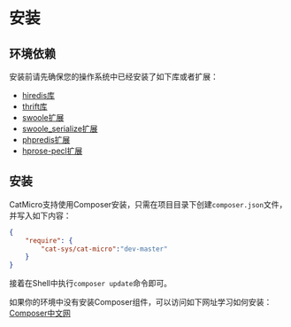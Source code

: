 # 安装

## 环境依赖

安装前请先确保您的操作系统中已经安装了如下库或者扩展：

* [hiredis库](https://github.com/redis/hiredis)
* [thrift库](micro/structure/thrift.md)
* [swoole扩展](https://github.com/swoole/swoole-src)
* [swoole_serialize扩展](https://github.com/swoole/swoole_serialize)
* [phpredis扩展](https://github.com/phpredis/phpredis)
* [hprose-pecl扩展](https://github.com/hprose/hprose-pecl)

## 安装
CatMicro支持使用Composer安装，只需在项目目录下创建`composer.json`文件，并写入如下内容：

```json
{
    "require": {
        "cat-sys/cat-micro":"dev-master"
    }
}
```

接着在Shell中执行`composer update`命令即可。

如果你的环境中没有安装Composer组件，可以访问如下网址学习如何安装：[Composer中文网](http://www.phpcomposer.com/)